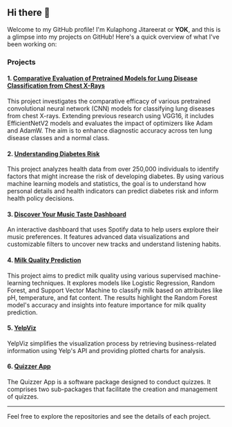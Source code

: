 ## Hi there 👋

Welcome to my GitHub profile! I'm Kulaphong Jitareerat or **YOK**, and this is a glimpse into my projects on GitHub! Here's a quick overview of what I've been working on:

### Projects

#### 1. [Comparative Evaluation of Pretrained Models for Lung Disease Classification from Chest X-Rays](https://github.com/kulaphongj/cnn_lung_diseases?tab=readme-ov-file)
This project investigates the comparative efficacy of various pretrained convolutional neural network (CNN) models for classifying lung diseases from chest X-rays. Extending previous research using VGG16, it includes EfficientNetV2 models and evaluates the impact of optimizers like Adam and AdamW. The aim is to enhance diagnostic accuracy across ten lung disease classes and a normal class.

#### 2. [Understanding Diabetes Risk](https://github.com/kulaphongj/diabetes_prediction)
This project analyzes health data from over 250,000 individuals to identify factors that might increase the risk of developing diabetes. By using various machine learning models and statistics, the goal is to understand how personal details and health indicators can predict diabetes risk and inform health policy decisions.

#### 3. [Discover Your Music Taste Dashboard](https://github.com/kulaphongj/spotify_dashboard)
An interactive dashboard that uses Spotify data to help users explore their music preferences. It features advanced data visualizations and customizable filters to uncover new tracks and understand listening habits.

#### 4. [Milk Quality Prediction](https://github.com/kulaphongj/milk_quality_prediction)
This project aims to predict milk quality using various supervised machine-learning techniques. It explores models like Logistic Regression, Random Forest, and Support Vector Machine to classify milk based on attributes like pH, temperature, and fat content. The results highlight the Random Forest model's accuracy and insights into feature importance for milk quality prediction.

#### 5. [YelpViz](https://github.com/kulaphongj/yelp_api_wrapper)
YelpViz simplifies the visualization process by retrieving business-related information using Yelp's API and providing plotted charts for analysis.

#### 6. [Quizzer App](https://github.com/kulaphongj/Quizzer)
The Quizzer App is a software package designed to conduct quizzes. It comprises two sub-packages that facilitate the creation and management of quizzes.

---

Feel free to explore the repositories and see the details of each project.
